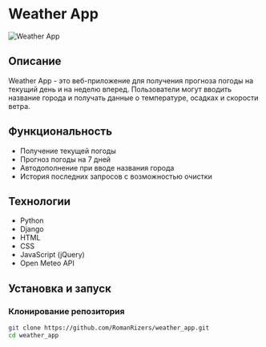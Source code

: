 # Weather App

![Weather App]()

## Описание

Weather App - это веб-приложение для получения прогноза погоды на текущий день и на неделю вперед. Пользователи могут вводить название города и получать данные о температуре, осадках и скорости ветра.

## Функциональность

- Получение текущей погоды
- Прогноз погоды на 7 дней
- Автодополнение при вводе названия города
- История последних запросов с возможностью очистки

## Технологии

- Python
- Django
- HTML
- CSS
- JavaScript (jQuery)
- Open Meteo API

## Установка и запуск

### Клонирование репозитория

```bash
git clone https://github.com/RomanRizers/weather_app.git
cd weather_app
